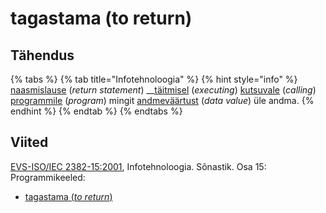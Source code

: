 # tagastama \(to return\)

## Tähendus

{% tabs %}
{% tab title="Infotehnoloogia" %}
{% hint style="info" %}
[naasmislause](naasmislause-return-statement.md) \(_return statement_\)  __[täitmisel](taeitmine-execution.md) \(_executing_\)  [kutsuvale](kutse-call.md) \(_calling_\) [programmile](programm-program.md) \(_program_\) mingit [andmeväärtust](andmevaeaertus-data-value.md) \(_data value_\) üle andma.
{% endhint %}
{% endtab %}
{% endtabs %}

## Viited

[EVS-ISO/IEC 2382-15:2001](https://www.evs.ee/et/evs-iso-iec-2382-15-2001), Infotehnoloogia. Sõnastik. Osa 15: Programmikeeled:

* [tagastama \(_to return_\)](https://www.eki.ee/dict/its/index.cgi?Q=D346AA12-6C03-1014-88DC-FC5F0DBED45A&F=GUID&C01=1&C02=0&C10=1)

